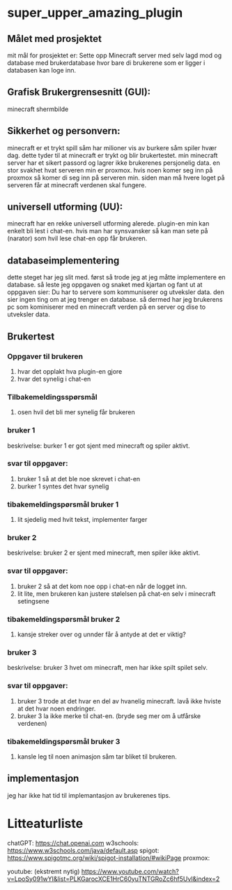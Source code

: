 # super_upper_amazing_plugin

## Målet med prosjektet 
mit mål for prosjektet er: Sette opp Minecraft server med selv lagd mod og database med brukerdatabase hvor bare di brukerene som er ligger i databasen kan loge inn.

## Grafisk Brukergrensesnitt (GUI):
minecraft shermbilde

## Sikkerhet og personvern:
minecraft er et trykt spill såm har milioner vis av burkere såm spiler hvær dag. dette tyder til at minecraft er trykt og blir brukertestet. min minecraft server har et sikert passord og lagrer ikke brukerenes persjonelig data. en stor svakhet hvat serveren min er proxmox. hvis noen komer seg inn på proxmox så komer di seg inn på serveren min. siden man må hvere loget på serveren får at minecraft verdenen skal fungere.

## universell utforming (UU): 
minecraft har en rekke universell utforming alerede. plugin-en min kan enkelt bli lest i chat-en. hvis man har synsvansker så kan man sete på (narator) som hvil lese chat-en opp får brukeren. 

## databaseimplementering 
dette steget har jeg slit med. først så trode jeg at jeg måtte implementere en database. så leste jeg oppgaven og snaket med kjartan og fant ut at oppgaven sier: Du har to servere som kommuniserer og utveksler data. den sier ingen ting om at jeg trenger en database. så dermed har jeg brukerens pc som kominiserer med en minecraft verden på en server  og dise to utveksler data.

## Brukertest
### Oppgaver til brukeren
1. hvar det opplakt hva plugin-en gjore
2. hvar det synelig i chat-en

### Tilbakemeldingsspørsmål
1. osen hvil det bli mer synelig får brukeren

### bruker 1
beskrivelse: burker 1 er got sjent med minecraft og spiler aktivt.
### svar til oppgaver:
1. bruker 1 så at det ble noe skrevet i chat-en
2. burker 1 syntes det hvar synelig
### tibakemeldingspørsmål bruker 1
1.  lit sjedelig med hvit tekst, implementer farger 

### bruker 2
beskrivelse: bruker 2 er sjent med minecraft, men spiler ikke aktivt.
### svar til oppgaver:
1. bruker 2 så at det kom noe opp i chat-en når de logget inn.
2. lit lite, men brukeren kan justere stølelsen på chat-en selv i minecraft setingsene
### tibakemeldingspørsmål bruker 2
1. kansje streker over og unnder får å antyde at det er viktig?

### bruker 3
beskrivelse: bruker 3 hvet om minecraft, men har ikke spilt spilet selv.
### svar til oppgaver: 
1. bruker 3 trode at det hvar en del av hvanelig minecraft. lavå ikke hviste at det hvar noen endringer.
2. bruker 3 la ikke merke til chat-en. (bryde seg mer om å utfårske verdenen)
### tibakemeldingspørsmål bruker 3
1. kansle leg til noen animasjon såm tar bliket til brukeren.


## implementasjon
jeg har ikke hat tid til implemantasjon av brukerenes tips.

# Litteaturliste
chatGPT: https://chat.openai.com
w3schools: https://www.w3schools.com/java/default.asp
spigot: https://www.spigotmc.org/wiki/spigot-installation/#wikiPage
proxmox:

youtube: (ekstremt nytig) https://www.youtube.com/watch?v=LpoSy091wYI&list=PLKGarocXCE1HrC60yuTNTGRoZc6hf5Uvl&index=2



